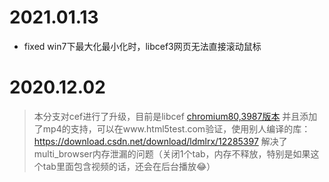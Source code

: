 # 2021.01.13

- fixed win7下最大化最小化时，libcef3网页无法直接滚动鼠标

# 2020.12.02

> 本分支对cef进行了升级，目前是libcef [chromium80,3987版本](http://opensource.spotify.com/cefbuilds/index.html)
> 并且添加了mp4的支持，可以在www.html5test.com验证，使用别人编译的库：https://download.csdn.net/download/ldmlrx/12285397
> 解决了multi_browser内存泄漏的问题（关闭1个tab，内存不释放，特别是如果这个tab里面包含视频的话，还会在后台播放😂）